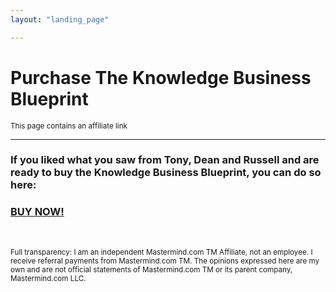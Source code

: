 ```yaml
---
layout: "landing_page"

---
```


  <script type="text/javascript">
      window.location='https://cl518.isrefer.com/go/kbborder/a1899';
    </script>

# Purchase The Knowledge Business Blueprint   
<sub>This page contains an affiliate link</sub>

***

### If you liked what you saw from Tony, Dean and Russell and are ready to buy the Knowledge Business Blueprint, you can do so here:
<a href="https://cl518.isrefer.com/go/kbborder/a1899"><h3>BUY NOW!</h3></a>
<br>


<sub>Full transparency: I am an independent Mastermind.com TM Affiliate, not an employee. I receive referral payments from Mastermind.com TM. The opinions expressed here are my own and are not official statements of Mastermind.com TM or its parent company, Mastermind.com LLC.</sub>







